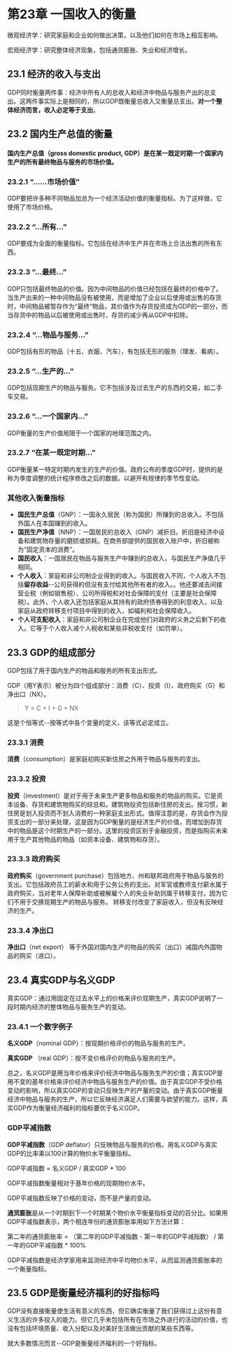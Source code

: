 # 第23章 一国收入的衡量

微观经济学：研究家庭和企业如何做出决策，以及他们如何在市场上相互影响。

宏观经济学：研究整体经济现象，包括通货膨胀、失业和经济增长。

## 23.1 经济的收入与支出
GDP同时衡量两件事：经济中所有人的总收入和经济中物品与服务产出的总支出。这两件事实际上是相同的，所以GDP既衡量总收入又衡量总支出。**对一个整体经济而言，收入必定等于支出**。

## 23.2 国内生产总值的衡量
#### 国内生产总值（gross domestic product, GDP）是在某一既定时期一个国家内生产的所有最终物品与服务的市场价值。

### 23.2.1 “......市场价值”
GDP要把许多种不同物品加总为一个经济活动价值的衡量指标。为了这样做，它使用了市场价格。

### 23.2.2 “...所有...”
GDP要成为全面的衡量指标。它包括在经济中生产并在市场上合法出售的所有东西。

### 23.2.3 “...最终...”
GDP只包括最终物品的价值。因为中间物品的价值已经包括在最终的价格中了。当生产出来的一种中间物品没有被使用，而是增加了企业以后使用或出售的存货时，中间物品被暂存作为“最终”物品，其价值作为存货投资成为GDP的一部分，而当存货中的物品以后被使用或出售时，存货的减少再从GDP中扣除。

### 23.2.4 “...物品与服务...”
GDP包括有形的物品（十五、衣服、汽车），有包括无形的服务（理发、看病）。

### 23.2.5 “...生产的...”
GDP包括现期生产的物品与服务。它不包括涉及过去生产的东西的交易，如二手车交易。

### 23.2.6 “...一个国家内...”
GDP衡量的生产价值局限于一个国家的地理范围之内。

### 23.2.7 “在某一既定时期...”
GDP衡量某一特定时期内发生的生产的价值。政府公布的季度GDP时，提供的是称为季度调整的统计程序修改之后的数据，以避开有规律的季节性变动。

### 其他收入衡量指标
* **国民生产总值**（GNP）：一国永久居民（称为国民）所赚到的总收入。不包括外国人在本国赚到的收入。
* **国民生产净值**（NNP）：一国居民的总收入（GNP）减折旧。折旧是经济中设备和建筑物存量的磨损或损耗。在商务部提供的国民收入账户中，折旧被称为“固定资本的消费”。
* **国民收入**：一国居民在物品与服务生产中赚到的总收入，与国民生产净值几乎相同。
* **个人收入**：家庭和非公司制企业得到的收入。与国民收入不同，个人收入不包括**留存收益**--公司获得的但没有支付给其他所有者的收入。。他还要减去间接营业税（例如销售税）、公司所得税和对社会保障的支付（主要是社会保障税）。此外，个人收入还包括家庭从其持有的政府债券得到的利息收入，以及家庭从政府转移支付项目中得到的收入，如福利和社会保障收入。
* **个人可支配收入**：家庭和非公司制企业在完成他们对政府的义务之后剩下的收入。它等于个人收入减个人税收和某些非税收支付（如罚单）。

## 23.3 GDP的组成部分
GDP包括了用于国内生产的物品和服务的所有支出形式。

GDP（用Y表示）被分为四个组成部分：消费（C）、投资（I）、政府购买（G）和净出口（NX）。

> Y = C + I + G + NX

这是个恒等式--按等式中各个变量的定义，该等式必定成立。

### 23.3.1 消费
**消费**（consumption）是家庭初购买新住房之外用于物品与服务的支出。

### 23.3.2 投资
**投资**（investment）是对于用于未来生产更多物品和服务的物品的购买。它是资本设备、存货和建筑物购买的综总和。建筑物投资包括新住房的支出。按习惯，新住房是划入投资而不划入消费的一种家庭支出形式。值得注意的是，存货会作为投资支出的一部分来处理，这是因为GDP衡量的是经济生产的价值，而增加到存货中的物品是这个时期生产的一部分。这里的投资区别于金融投资，而是指购买未来用于生产其他物品的物品（如资本设备、建筑物和存货）。

### 23.3.3 政府购买
**政府购买**（government purchase）包括地方、州和联邦政府用于物品与服务的支出。它包括政府员工的薪水和用于公务公务的支出。对军官或教师支付薪水属于政府购买，当对老年人保障补助或被解雇个人的失业补助则属于转移支付，因为它们不用于交换现期生产的物品与服务。 转移支付改变了家庭收入，但没有反映经济的生产。

### 23.3.4 净出口
**净出口**（net export） 等于外国对国内生产的物品的购买（出口）减国内外国物品的购买（进口）。

## 23.4 真实GDP与名义GDP
真实GDP：通过用固定在过去水平上的价格来评价现期生产，真实GDP说明了一段时期内经济的整体物品与服务生产的变动。

### 23.4.1 一个数字例子
**名义GDP**（nominal GDP）：按现期价格评价的物品与服务的生产。

**真实GDP** （real GDP）：按不变价格评价的物品与服务的生产。

总之，名义GDP是用当年价格来评价经济中物品与服务生产的价值；真实GDP是用不变的基年价格来评价经济中物品与服务生产的价值。由于真实GDP不受价格变动的影响，所以真实GDP的变动只反映生产的产量的变动。由于真实GDP衡量经济中物品与服务的生产，所以它反映经济满足人们需要与欲望的能力。这样，真实GDP作为衡量经济福利的指标要优于名义GDP。

### GDP平减指数
**GDP平减指数**（GDP deflator）只反映物品与服务的价格。用名义GDP与真实GDP的比率乘以100计算的物价水平衡量指标。

GDP平减指数 = 名义GDP / 真实GDP * 100

GDP平减指数衡量相对于基年价格的现期物价水平。

GDP平减指数反映了价格的变动，而不是产量的变动。

**通货膨胀**是从一个时期到下一个时期某个物价水平衡量指标变动的百分比。如果用GDP平减指数表示，两个相连年份的通货膨胀率用如下方法计算：

第二年的通货膨胀率 = （第二年的GDP平减指数 - 第一年的GDP平减指数） / 第一年的GDP平减指数 * 100%

GDP平减指数是经济学家用来监测经济中平均物价水平，从而监测通货膨胀率的一个衡量指标。

## 23.5 GDP是衡量经济福利的好指标吗
GDP没有直接衡量使生活有意义的东西，但它确实衡量了我们获得过上这份有意义生活的许多投入的能力。但它几乎未包括所有在市场之外进行的活动的价值，也没有包括环境质量、收入分配以及对美好生活做出贡献的某些东西等。

就大多数情况而言--GDP是衡量经济福利的一个好指标。

